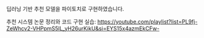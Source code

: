 딥러닝 기반 추천 모델을 파이토치로 구현하였습니다.

추천 시스템 논문 정리와 코드 구현 실습: https://youtube.com/playlist?list=PL9fj-ZeWhcv2-VHPpmS5lL_yH26urKikU&si=EYS15x4azmEkCFw-
